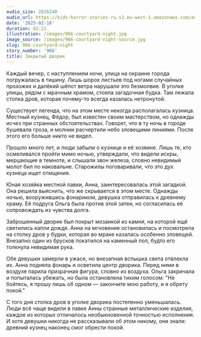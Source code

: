 ```yaml
---
audio_size: 2826240
audio_url: https://kids-horror-stories-ru.s3.eu-west-1.amazonaws.com/audio/966-courtyard-night.mp3
date: '2025-02-18'
duration: 02:21
illustration: /images/966-courtyard-night.jpg
image_source: /images/966-courtyard-night-source.jpg
slug: 966-courtyard-night
story_number: '966'
title: Закрытый дворик
---
```


Каждый вечер, с наступлением ночи, улица на окраине города погружалась в тишину. Лишь шорох листьев под ногами случайных прохожих и далёкий шёпот ветра нарушали это безмолвие. В уголке улицы, рядом с мрачным храмом, стояла загадочная будка. Там лежала стопка дров, которая почему-то всегда казалась нетронутой.

Существует легенда, что на этом месте некогда располагалась кузница. Местный кузнец, Фёдор, был известен своим мастерством, но однажды исчез при странных обстоятельствах. Говорят, что в ту ночь в городе бушевала гроза, и молнии расчертили небо зловещими линиями. После этого его больше никто не видел.

Прошло много лет, и люди забыли о кузнице и её хозяине. Лишь те, кто осмеливался пройти мимо ночью, утверждали, что видели искры, мерцающие в темноте, и слышали звон железа, словно невидимый молот бил по наковальне. Старожилы поговаривали, что это дух кузнеца ищет отмщения.

Юная хозяйка местной лавки, Анна, заинтересовалась этой загадкой. Она решила выяснить, что же скрывается в этом месте. Однажды ночью, вооружившись фонариком, девушка отправилась к древнему храму. Её подруга Ольга была против этой затеи, но согласилась её сопровождать из чувства долга.

Заброшенный дворик был покрыт мозаикой из камня, на которой ещё светились капли дождя. Анна на мгновение остановилась и посмотрела на стопку дров у будки, которая во мраке казалась особенно зловещей. Внезапно один из брусков покатился на каменный пол, будто его толкнула невидимая рука.

Обе девушки замерли в ужасе, но внезапная вспышка света отвлекла их. Анна подняла фонарь и осветила центр дворика. Перед ними в воздухе парила призрачная фигура, словно из воздуха. Ольга закричала и попыталась убежать, но была остановлена тихим голосом: "Не бойтесь, я прошу лишь об одном — закончите мою работу, и я обрету покой."

С того дня стопка дров в уголке дворика постепенно уменьшалась. Люди всё чаще видели в лавке Анны странные металлические изделия, каждое из которых отличалось необыкновенной точностью исполнения. И хотя девушки никогда не рассказывали об этом никому, они знали: древний кузнец наконец смог обрести покой.